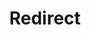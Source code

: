 ﻿---
layout: src/layouts/Redirect.astro
title: Redirect
redirect: /docs/deployments/terraform/apply-terraform-changes
pubDate:  2023-01-01
navSearch: false
navSitemap: false
navMenu: false
---
